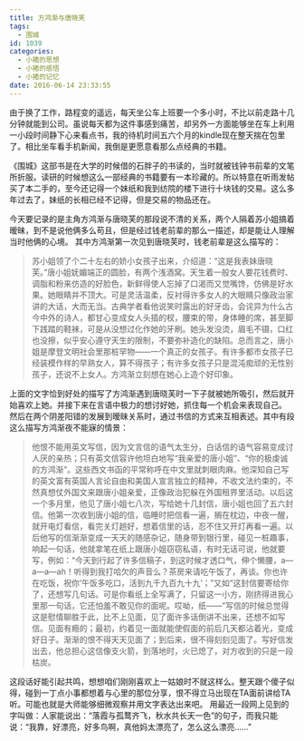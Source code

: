 ```yaml
---
title: 方鸿渐与唐晓芙
tags:
  - 围城
id: 1039
categories:
  - 小猪的思想
  - 小猪的感悟
  - 小猪的记忆
date: 2016-06-14 23:33:55
---
```


由于换了工作，路程变的遥远，每天坐公车上班要一个多小时，不比以前走路十几分钟就能到公司。虽说每天都为这件事感到痛苦，却另外一方面能够坐在车上利用一小段时间静下心来看点书，我的待机时间五六个月的kindle现在整天揣在包里了。相比坐车看手机新闻，我倒是更愿意看那么点经典的书籍。

《围城》这部书是在大学的时候借的石胖子的书读的，当时就被钱钟书前辈的文笔所折服。读研的时候想这么一部经典的书籍要有一本珍藏的。所以特意在听雨发帖买了本二手的，至今还记得一个妹纸和我到纺院的楼下进行十块钱的交易。这么多年过去了，妹纸的长相已经不记得，但是交易的物品还在。

今天要记录的是主角方鸿渐与唐晓芙的那段说不清的关系，两个人隔着苏小姐搞着暧昧，到不是说他俩多么苟且，但是经过钱老前辈的那么一描述，却是能让人理解当时他俩的心境。
其中方鸿渐第一次见到唐晓芙时，钱老前辈是这么描写的：

> 苏小姐领了个二十左右的娇小女孩子出来，介绍道：“这是我表妹唐晓芙。”唐小姐妩媚端正的圆脸，有两个浅酒窝。天生着一般女人要花钱费时、调脂和粉来仿造的好脸色，新鲜得使人忘掉了口渴而又觉嘴馋，仿佛是好水果。她眼睛并不顶大。可是灵活温柔，反衬得许多女人的大眼睛只像政治家讲的大话，大而无当。古典学者看他说笑时露出的好牙齿，会诧异为什么古今中外的诗人，都甘心变成女人头插的杈，腰束的带，身体睡的席，甚至脚下践踏的鞋袜，可是从没想过化作她的牙刷。她头发没烫，眉毛不镊，口红也没擦，似乎安心遵守天生的限制，不要弥补造化的缺陷。总而言之，唐小姐是摩登文明社会里那桩罕物——一个真正的女孩子。有许多都市女孩子已经装模作样的早熟女人，算不得孩子；有许多女孩子只是混沌痴顽的无性别孩子，还说不上女人。方鸿渐立刻想在她心上造个好印象。

上面的文字恰到好处的描写了方鸿渐遇到唐晓芙时一下子就被她所吸引，然后就开始喜欢上她。并接下来在言语中极力的想讨好她，抓住每一个机会来表现自己。
然后在两个阴差阳错的发展到暧昧关系时，通过书信的方式来互相表述。其中有段这么描写方鸿渐夜不能寐的情景：

> 他恨不能用英文写信，因为文言信的语气太生分，白话信的语气容易变成讨人厌的亲热；只有英文信容许他坦白地写“我亲爱的唐小姐”、“你的极虔诚的方鸿渐”。这些西文书函的平常称呼在中文里就刺眼肉麻。他深知自己写的英文富有英国人言论自由和美国人宣言独立的精神，不收文法约束的，不然真想仗外国文来跟唐小姐亲爱，正像政治犯躲在外国租界里活动。以后这一个多月里，他见了唐小姐七八次，写给她十几封信，唐小姐也回了五六封信。他第一次收到唐小姐的信，临睡时把信看一遍，搁在枕边，中夜一醒，就开电灯看信，看完关灯趟好，想着信里的话，忍不住又开灯再看一遍。以后他写的信渐渐变成一天天的随感杂记，随身带到银行里，碰见一桩趣事，响起一句话，他就拿笔在纸上跟唐小姐窃窃私语，有时无话可说，他就要写，例如：“今天到行起了许多信稿子，到这时候才透口气，伸个懒腰，a—a—a—ah！听得到我打哈欠的声音么？茶房来请吃午饭了，再谈。你也许在吃饭，祝你‘午饭多吃口，活到九千九百九十九’；”又如“这封信要寄给你了，还想写几句话。可是你看纸上全写满了，只留这一小方，刚挤得进我心里那一句话，它还怕羞不敢见你的面呢。哎呦，纸——”写信的时候总觉得这是慰情聊胜于此，比不上见面，见了面许多话倒讲不出来，还想不如写信。见面有瘾的；最初，约着见一面就能使假面的前后几天都沾着光，变成好日子。渐渐的恨不得天天见面了；到后来，很不得刻刻见面了。写好信发出去，他总担心这信像支火箭，到落地时，火已熄了，对方收到的只是一段枯炭。

这段话好能引起共鸣，想想咱们刚刚喜欢上一姑娘时不就这样么。整天跟个傻子似得，碰到一丁点小事都想着与心里的那位分享，恨不得立马出现在TA面前讲给TA听。可能也就是大师能够细微观察并用文字表达出来吧。
用最近一段网上见到的字叫做：人家能说出：“落霞与孤鹜齐飞，秋水共长天一色”的句子，而我只能说：“我靠，好漂亮，好多鸟啊，真他妈太漂亮了，怎么这么漂亮……”